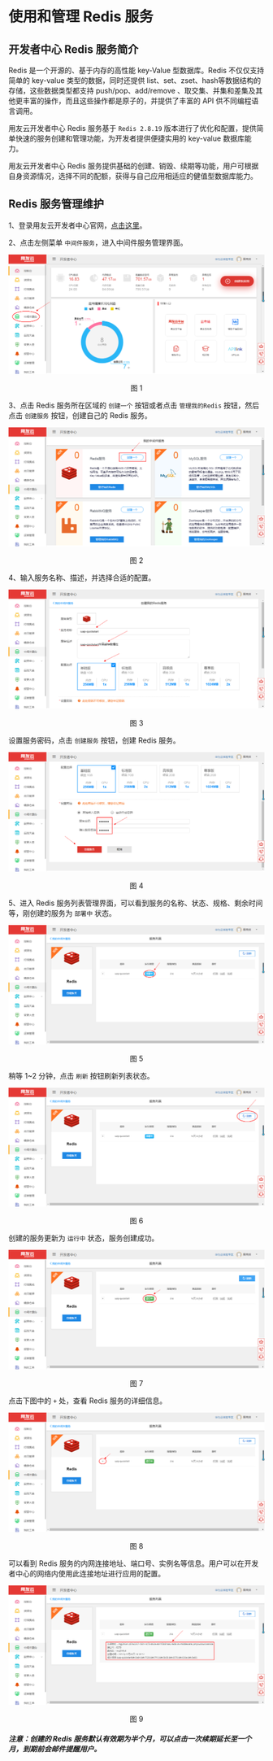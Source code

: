 # 使用和管理 Redis 服务

## 开发者中心 Redis 服务简介 

Redis 是一个开源的、基于内存的高性能 key-Value 型数据库。Redis 不仅仅支持简单的 key-value 类型的数据，同时还提供 list、set、zset、hash等数据结构的存储，这些数据类型都支持 push/pop、add/remove 、取交集、并集和差集及其他更丰富的操作，而且这些操作都是原子的，并提供了丰富的 API 供不同编程语言调用。

用友云开发者中心 Redis 服务基于 `Redis 2.8.19` 版本进行了优化和配置，提供简单快速的服务创建和管理功能，为开发者提供便捷实用的 key-value 数据库能力。

用友云开发者中心 Redis 服务提供基础的创建、销毁、续期等功能，用户可根据自身资源情况，选择不同的配额，获得与自己应用相适应的健值型数据库能力。

## Redis 服务管理维护 

1、登录用友云开发者中心官网，[点击这里](https://developer.yonyoucloud.com)。

2、点击左侧菜单 `中间件服务`，进入中间件服务管理界面。
<div align=center>
<img src="../images/middleware.png"/>
</div>
<p align="center">图 1</p>

3、点击 Redis 服务所在区域的 `创建一个` 按钮或者点击 `管理我的Redis` 按钮，然后点击 `创建服务` 按钮，创建自己的 Redis 服务。
<div align=center>
<img src="../images/redis/redis_1.png"/>
</div>
<p align="center">图 2</p>

4、输入服务名称、描述，并选择合适的配置。
<div align=center>
<img src="../images/redis/redis_2.png"/>
</div>
<p align="center">图 3</p>

设置服务密码，点击 `创建服务` 按钮，创建 Redis 服务。
<div align=center>
<img src="../images/redis/redis_3.png"/>
</div>
<p align="center">图 4</p>

5、进入 Redis 服务列表管理界面，可以看到服务的名称、状态、规格、剩余时间等，刚创建的服务为 `部署中` 状态。
<div align=center>
<img src="../images/redis/redis_4.png"/>
</div>
<p align="center">图 5</p>

稍等 1~2 分钟，点击 `刷新` 按钮刷新列表状态。
<div align=center>
<img src="../images/redis/redis_5.png"/>
</div>
<p align="center">图 6</p>

创建的服务更新为 `运行中` 状态，服务创建成功。
<div align=center>
<img src="../images/redis/redis_6.png"/>
</div>
<p align="center">图 7</p>

点击下图中的 `+` 处，查看 Redis 服务的详细信息。
<div align=center>
<img src="../images/redis/redis_7.png"/>
</div>
<p align="center">图 8</p>

可以看到 Redis 服务的内网连接地址、端口号、实例名等信息。用户可以在开发者中心的网络内使用此连接地址进行应用的配置。
<div align=center>
<img src="../images/redis/redis_8.png"/>
</div>
<p align="center">图 9</p>

##### 注意：创建的 Redis 服务默认有效期为半个月，可以点击一次续期延长至一个月，到期前会邮件提醒用户。
